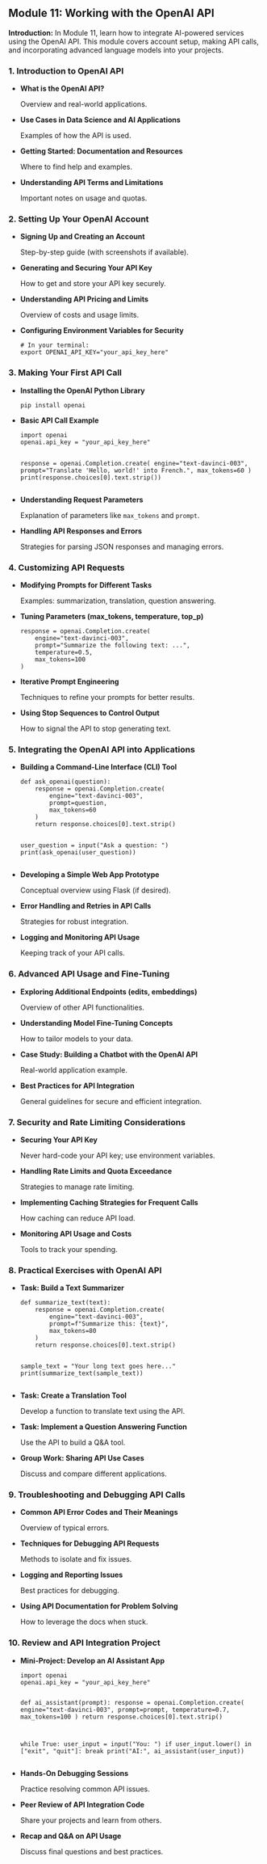 <h2>Module 11: Working with the OpenAI API</h2>
    <p><strong>Introduction:</strong> In Module 11, learn how to integrate AI-powered services using the OpenAI API. This module covers account setup, making API calls, and incorporating advanced language models into your projects.</p>
    
<h3>1. Introduction to OpenAI API</h3>
    <ul>
      <li><strong>What is the OpenAI API?</strong>
        <p>Overview and real-world applications.</p>
      </li>
      <li><strong>Use Cases in Data Science and AI Applications</strong>
        <p>Examples of how the API is used.</p>
      </li>
      <li><strong>Getting Started: Documentation and Resources</strong>
        <p>Where to find help and examples.</p>
      </li>
      <li><strong>Understanding API Terms and Limitations</strong>
        <p>Important notes on usage and quotas.</p>
      </li>
    </ul>
    
<h3>2. Setting Up Your OpenAI Account</h3>
    <ul>
      <li><strong>Signing Up and Creating an Account</strong>
        <p>Step-by-step guide (with screenshots if available).</p>
      </li>
      <li><strong>Generating and Securing Your API Key</strong>
        <p>How to get and store your API key securely.</p>
      </li>
      <li><strong>Understanding API Pricing and Limits</strong>
        <p>Overview of costs and usage limits.</p>
      </li>
      <li><strong>Configuring Environment Variables for Security</strong>
        <pre><code># In your terminal:
export OPENAI_API_KEY="your_api_key_here"
</code></pre>
      </li>
    </ul>
    
<h3>3. Making Your First API Call</h3>
    <ul>
      <li><strong>Installing the OpenAI Python Library</strong>
        <pre><code>pip install openai
</code></pre>
      </li>
      <li><strong>Basic API Call Example</strong>
        <pre><code>import openai
openai.api_key = "your_api_key_here"

response = openai.Completion.create(
    engine="text-davinci-003",
    prompt="Translate 'Hello, world!' into French.",
    max_tokens=60
)
print(response.choices[0].text.strip())
</code></pre>
      </li>
      <li><strong>Understanding Request Parameters</strong>
        <p>Explanation of parameters like <code>max_tokens</code> and <code>prompt</code>.</p>
      </li>
      <li><strong>Handling API Responses and Errors</strong>
        <p>Strategies for parsing JSON responses and managing errors.</p>
      </li>
    </ul>
    
<h3>4. Customizing API Requests</h3>
    <ul>
      <li><strong>Modifying Prompts for Different Tasks</strong>
        <p>Examples: summarization, translation, question answering.</p>
      </li>
      <li><strong>Tuning Parameters (max_tokens, temperature, top_p)</strong>
        <pre><code>response = openai.Completion.create(
    engine="text-davinci-003",
    prompt="Summarize the following text: ...",
    temperature=0.5,
    max_tokens=100
)
</code></pre>
      </li>
      <li><strong>Iterative Prompt Engineering</strong>
        <p>Techniques to refine your prompts for better results.</p>
      </li>
      <li><strong>Using Stop Sequences to Control Output</strong>
        <p>How to signal the API to stop generating text.</p>
      </li>
    </ul>
    
<h3>5. Integrating the OpenAI API into Applications</h3>
    <ul>
      <li><strong>Building a Command-Line Interface (CLI) Tool</strong>
        <pre><code>def ask_openai(question):
    response = openai.Completion.create(
        engine="text-davinci-003",
        prompt=question,
        max_tokens=60
    )
    return response.choices[0].text.strip()

user_question = input("Ask a question: ")
print(ask_openai(user_question))
</code></pre>
      </li>
      <li><strong>Developing a Simple Web App Prototype</strong>
        <p>Conceptual overview using Flask (if desired).</p>
      </li>
      <li><strong>Error Handling and Retries in API Calls</strong>
        <p>Strategies for robust integration.</p>
      </li>
      <li><strong>Logging and Monitoring API Usage</strong>
        <p>Keeping track of your API calls.</p>
      </li>
    </ul>
    
<h3>6. Advanced API Usage and Fine-Tuning</h3>
    <ul>
      <li><strong>Exploring Additional Endpoints (edits, embeddings)</strong>
        <p>Overview of other API functionalities.</p>
      </li>
      <li><strong>Understanding Model Fine-Tuning Concepts</strong>
        <p>How to tailor models to your data.</p>
      </li>
      <li><strong>Case Study: Building a Chatbot with the OpenAI API</strong>
        <p>Real-world application example.</p>
      </li>
      <li><strong>Best Practices for API Integration</strong>
        <p>General guidelines for secure and efficient integration.</p>
      </li>
    </ul>
    
<h3>7. Security and Rate Limiting Considerations</h3>
    <ul>
      <li><strong>Securing Your API Key</strong>
        <p>Never hard-code your API key; use environment variables.</p>
      </li>
      <li><strong>Handling Rate Limits and Quota Exceedance</strong>
        <p>Strategies to manage rate limiting.</p>
      </li>
      <li><strong>Implementing Caching Strategies for Frequent Calls</strong>
        <p>How caching can reduce API load.</p>
      </li>
      <li><strong>Monitoring API Usage and Costs</strong>
        <p>Tools to track your spending.</p>
      </li>
    </ul>
    
<h3>8. Practical Exercises with OpenAI API</h3>
    <ul>
      <li><strong>Task: Build a Text Summarizer</strong>
        <pre><code>def summarize_text(text):
    response = openai.Completion.create(
        engine="text-davinci-003",
        prompt=f"Summarize this: {text}",
        max_tokens=80
    )
    return response.choices[0].text.strip()

sample_text = "Your long text goes here..."
print(summarize_text(sample_text))
</code></pre>
      </li>
      <li><strong>Task: Create a Translation Tool</strong>
        <p>Develop a function to translate text using the API.</p>
      </li>
      <li><strong>Task: Implement a Question Answering Function</strong>
        <p>Use the API to build a Q&amp;A tool.</p>
      </li>
      <li><strong>Group Work: Sharing API Use Cases</strong>
        <p>Discuss and compare different applications.</p>
      </li>
    </ul>
    
<h3>9. Troubleshooting and Debugging API Calls</h3>
    <ul>
      <li><strong>Common API Error Codes and Their Meanings</strong>
        <p>Overview of typical errors.</p>
      </li>
      <li><strong>Techniques for Debugging API Requests</strong>
        <p>Methods to isolate and fix issues.</p>
      </li>
      <li><strong>Logging and Reporting Issues</strong>
        <p>Best practices for debugging.</p>
      </li>
      <li><strong>Using API Documentation for Problem Solving</strong>
        <p>How to leverage the docs when stuck.</p>
      </li>
    </ul>
    
<h3>10. Review and API Integration Project</h3>
    <ul>
      <li><strong>Mini-Project: Develop an AI Assistant App</strong>
        <pre><code>import openai
openai.api_key = "your_api_key_here"

def ai_assistant(prompt):
    response = openai.Completion.create(
        engine="text-davinci-003",
        prompt=prompt,
        temperature=0.7,
        max_tokens=100
    )
    return response.choices[0].text.strip()

while True:
    user_input = input("You: ")
    if user_input.lower() in ["exit", "quit"]:
        break
    print("AI:", ai_assistant(user_input))
</code></pre>
      </li>
      <li><strong>Hands-On Debugging Sessions</strong>
        <p>Practice resolving common API issues.</p>
      </li>
      <li><strong>Peer Review of API Integration Code</strong>
        <p>Share your projects and learn from others.</p>
      </li>
      <li><strong>Recap and Q&amp;A on API Usage</strong>
        <p>Discuss final questions and best practices.</p>
      </li>
    </ul>

